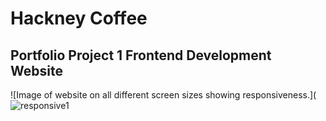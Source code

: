 # Hackney Coffee
## Portfolio Project 1 Frontend Development Website
![Image of website on all different screen sizes showing responsiveness.](![responsive1](https://user-images.githubusercontent.com/126467141/235155556-66551faa-6607-45ac-9e60-85e6f3931f0e.jpg)

